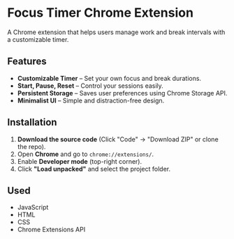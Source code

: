 # Focus Timer Chrome Extension  

A Chrome extension that helps users manage work and break intervals with a customizable timer.  


## Features  
- **Customizable Timer** – Set your own focus and break durations.  
- **Start, Pause, Reset** – Control your sessions easily.  
- **Persistent Storage** – Saves user preferences using Chrome Storage API.  
- **Minimalist UI** – Simple and distraction-free design.  


## Installation  
1. **Download the source code** (Click "Code" → "Download ZIP" or clone the repo).  
2. Open **Chrome** and go to `chrome://extensions/`.  
3. Enable **Developer mode** (top-right corner).  
4. Click **"Load unpacked"** and select the project folder.  


## Used   
- JavaScript  
- HTML  
- CSS  
- Chrome Extensions API  
